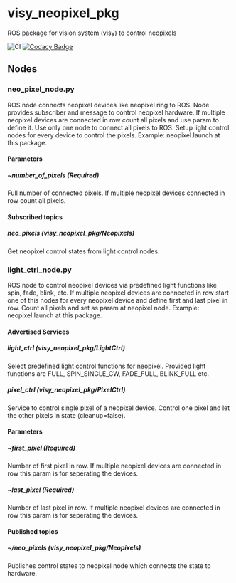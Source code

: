 # visy_neopixel_pkg

ROS package for vision system (visy) to control neopixels

![CI](https://github.com/deltarobotone/visy_neopixel_pkg/workflows/CI/badge.svg?branch=master) [![Codacy Badge](https://api.codacy.com/project/badge/Grade/abd24320e658402a8bc27d9f3d8c80c6)](https://app.codacy.com/gh/deltarobotone/visy_neopixel_pkg?utm_source=github.com&utm_medium=referral&utm_content=deltarobotone/visy_neopixel_pkg&utm_campaign=Badge_Grade_Dashboard)

## Nodes

### neo_pixel_node.py

ROS node connects neopixel devices like neopixel ring to ROS. Node provides subscriber and message to control neopixel hardware. If multiple neopixel devices are connected in row count all pixels and use param to define it. Use only one node to connect all pixels to ROS. Setup light control nodes for every device to control the pixels. Example: neopixel.launch at this package.

#### Parameters

##### ~number_of_pixels (Required)

Full number of connected pixels. If multiple neopixel devices connected in row count all pixels.

#### Subscribed topics

##### neo_pixels (visy_neopixel_pkg/Neopixels)

Get neopixel control states from light control nodes.

### light_ctrl_node.py

ROS node to control neopixel devices via predefined light functions like spin, fade, blink, etc. If multiple neopixel devices are connected in row start one of this nodes for every neopixel device and define first and last pixel in row. Count all pixels and set as param at neopixel node. Example: neopixel.launch at this package.

#### Advertised Services

##### light_ctrl (visy_neopixel_pkg/LightCtrl)

Select predefined light control functions for neopixel. Provided light functions are FULL, SPIN_SINGLE_CW, FADE_FULL, BLINK_FULL etc.

##### pixel_ctrl (visy_neopixel_pkg/PixelCtrl)

Service to control single pixel of a neopixel device. Control one pixel and let the other pixels in state (cleanup=false).

#### Parameters

##### ~first_pixel (Required)

Number of first pixel in row. If multiple neopixel devices are connected in row this param is for seperating the devices.

##### ~last_pixel (Required)

Number of last pixel in row. If multiple neopixel devices are connected in row this param is for seperating the devices.

#### Published topics

##### ~/neo_pixels (visy_neopixel_pkg/Neopixels)

Publishes control states to neopixel node which connects the state to hardware.

